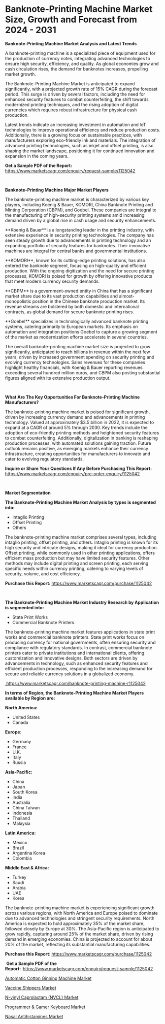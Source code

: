 <p><h1>Banknote-Printing Machine Market Size, Growth and Forecast from 2024 - 2031</h1></p><p><strong>Banknote-Printing Machine Market Analysis and Latest Trends</strong></p>
<p><p>A banknote-printing machine is a specialized piece of equipment used for the production of currency notes, integrating advanced technologies to ensure high security, efficiency, and quality. As global economies grow and cash circulation rises, the demand for banknotes increases, propelling market growth.</p><p>The Banknote-Printing Machine Market is anticipated to expand significantly, with a projected growth rate of 15% CAGR during the forecast period. This surge is driven by several factors, including the need for enhanced security features to combat counterfeiting, the shift towards modernized printing techniques, and the rising adoption of digital currencies which requires robust infrastructure for physical cash production. </p><p>Latest trends indicate an increasing investment in automation and IoT technologies to improve operational efficiency and reduce production costs. Additionally, there is a growing focus on sustainable practices, with manufacturers exploring eco-friendly ink and materials. The integration of advanced printing technologies, such as inkjet and offset printing, is also shaping the market landscape, positioning it for continued innovation and expansion in the coming years.</p></p>
<p><strong>Get a Sample PDF of the Report:&nbsp;</strong> <a href="https://www.marketscagr.com/enquiry/request-sample/1125042?utm_campaign=1126&utm_medium=2&utm_source=Github&utm_content=ia&utm_term=05122024&utm_id=banknote-printing-machine">https://www.marketscagr.com/enquiry/request-sample/1125042</a></p>
<p>&nbsp;</p>
<p><strong>Banknote-Printing Machine Major Market Players</strong></p>
<p><p>The banknote-printing machine market is characterized by various key players, including Koenig & Bauer, KOMORI, China Banknote Printing and Minting Corporation (CBPM), and Goebel. These companies are integral to the manufacturing of high-security printing systems amid increasing demand driven by a global rise in cash usage and security enhancements.</p><p>**Koenig & Bauer** is a longstanding leader in the printing industry, with extensive experience in security printing technologies. The company has seen steady growth due to advancements in printing technology and an expanding portfolio of security features for banknotes. Their innovative machines are integral for central banks and governmental institutions.</p><p>**KOMORI**, known for its cutting-edge printing solutions, has also entered the banknote segment, focusing on high-quality and efficient production. With the ongoing digitization and the need for secure printing processes, KOMORI is poised for growth by offering innovative products that meet modern currency security demands.</p><p>**CBPM** is a government-owned entity in China that has a significant market share due to its vast production capabilities and almost-monopolistic position in the Chinese banknote production market. Its revenue streams are bolstered by both domestic and international contracts, as global demand for secure banknote printing rises.</p><p>**Goebel** specializes in technologically advanced banknote printing systems, catering primarily to European markets. Its emphasis on automation and integration positions Goebel to capture a growing segment of the market as modernization efforts accelerate in several countries.</p><p>The overall banknote-printing machine market size is projected to grow significantly, anticipated to reach billions in revenue within the next few years, driven by increased government spending on security printing and evolving currency technologies. Sales revenues for these companies highlight healthy financials, with Koenig & Bauer reporting revenues exceeding several hundred million euros, and CBPM also posting substantial figures aligned with its extensive production output.</p></p>
<p>&nbsp;</p>
<p><strong>What Are The Key Opportunities For Banknote-Printing Machine Manufacturers?</strong></p>
<p><p>The banknote-printing machine market is poised for significant growth, driven by increasing currency demand and advancements in printing technology. Valued at approximately $3.5 billion in 2022, it is expected to expand at a CAGR of around 5% through 2030. Key trends include the adoption of eco-friendly printing methods and heightened security features to combat counterfeiting. Additionally, digitalization in banking is reshaping production processes, with automated solutions gaining traction. Future outlook remains positive, as emerging markets enhance their currency infrastructure, creating opportunities for manufacturers to innovate and cater to evolving regulatory standards.</p></p>
<p><strong>Inquire or Share Your Questions If Any Before Purchasing This Report:</strong> <a href="https://www.marketscagr.com/enquiry/pre-order-enquiry/1125042?utm_campaign=1126&utm_medium=2&utm_source=Github&utm_content=ia&utm_term=05122024&utm_id=banknote-printing-machine">https://www.marketscagr.com/enquiry/pre-order-enquiry/1125042</a></p>
<p>&nbsp;</p>
<p><strong>Market Segmentation</strong></p>
<p><strong>The Banknote-Printing Machine Market Analysis by types is segmented into:</strong></p>
<p><ul><li>Intaglio Printing</li><li>Offset Printing</li><li>Others</li></ul></p>
<p><p>The banknote-printing machine market comprises several types, including intaglio printing, offset printing, and others. Intaglio printing is known for its high security and intricate designs, making it ideal for currency production. Offset printing, while commonly used in other printing applications, offers efficient mass production but may have limited security features. Other methods may include digital printing and screen printing, each serving specific needs within currency printing, catering to varying levels of security, volume, and cost efficiency.</p></p>
<p><strong>Purchase this Report:&nbsp;</strong><a href="https://www.marketscagr.com/purchase/1125042?utm_campaign=1126&utm_medium=2&utm_source=Github&utm_content=ia&utm_term=05122024&utm_id=banknote-printing-machine">https://www.marketscagr.com/purchase/1125042</a></p>
<p>&nbsp;</p>
<p><strong>The Banknote-Printing Machine Market Industry Research by Application is segmented into:</strong></p>
<p><ul><li>State Print Works</li><li>Commercial Banknote Printers</li></ul></p>
<p><p>The banknote-printing machine market features applications in state print works and commercial banknote printers. State print works focus on producing currency for national governments, often ensuring security and compliance with regulatory standards. In contrast, commercial banknote printers cater to private institutions and international clients, offering customization and innovative designs. Both sectors are driven by advancements in technology, such as enhanced security features and efficient production processes, responding to the increasing demand for secure and reliable currency solutions in a globalized economy.</p></p>
<p><a href="https://www.marketscagr.com/banknote-printing-machine-r1125042?utm_campaign=1126&utm_medium=2&utm_source=Github&utm_content=ia&utm_term=05122024&utm_id=banknote-printing-machine">&nbsp;https://www.marketscagr.com/banknote-printing-machine-r1125042</a></p>
<p><strong>In terms of Region, the Banknote-Printing Machine Market Players available by Region are:</strong></p>
<p>
    <p> <strong> North America: </strong>
        <ul>
            <li>United States</li>
            <li>Canada</li>
        </ul>
        </p> 
    <p> <strong> Europe: </strong>
        <ul>
            <li>Germany</li>
            <li>France</li>
            <li>U.K.</li>
            <li>Italy</li>
            <li>Russia</li>
        </ul>
        </p> 
    <p> <strong> Asia-Pacific: </strong>
        <ul>
            <li>China</li>
            <li>Japan</li>
            <li>South Korea</li>
            <li>India</li>
            <li>Australia</li>
            <li>China Taiwan</li>
            <li>Indonesia</li>
            <li>Thailand</li>
            <li>Malaysia</li>
        </ul>
        </p> 
    <p> <strong> Latin America: </strong>
        <ul>
            <li>Mexico</li>
            <li>Brazil</li>
            <li>Argentina Korea</li>
            <li>Colombia</li>
        </ul>
        </p> 
    <p> <strong> Middle East & Africa: </strong>
        <ul>
            <li>Turkey</li>
            <li>Saudi</li>
            <li>Arabia</li>
            <li>UAE</li>
            <li>Korea</li>
        </ul>
    </p>
    </p>
<p><p>The banknote-printing machine market is experiencing significant growth across various regions, with North America and Europe poised to dominate due to advanced technologies and stringent security requirements. North America is expected to hold approximately 35% of the market share, followed closely by Europe at 30%. The Asia-Pacific region is anticipated to grow rapidly, capturing around 25% of the market share, driven by rising demand in emerging economies. China is projected to account for about 20% of the market, reflecting its substantial manufacturing capabilities.</p></p>
<p><strong>Purchase this Report: </strong><a href="https://www.marketscagr.com/purchase/1125042?utm_campaign=1126&utm_medium=2&utm_source=Github&utm_content=ia&utm_term=05122024&utm_id=banknote-printing-machine">https://www.marketscagr.com/purchase/1125042</a></p>
<p>&nbsp;<strong>Get a Sample PDF of the Report:&nbsp;&nbsp;</strong><a href="https://www.marketscagr.com/enquiry/request-sample/1125042?utm_campaign=1126&utm_medium=2&utm_source=Github&utm_content=ia&utm_term=05122024&utm_id=banknote-printing-machine">https://www.marketscagr.com/enquiry/request-sample/1125042</a></p>
<p><strong></strong></p>
<p><p><a href="https://www.linkedin.com/pulse/automatic-cotton-ginning-machine-report-industry-analysis-x6iqf?utm_campaign=1126&utm_medium=2&utm_source=Github&utm_content=ia&utm_term=05122024&utm_id=banknote-printing-machine">Automatic Cotton Ginning Machine Market</a></p><p><a href="https://www.linkedin.com/pulse/vaccine-shippers-market-size-type-product-global-industry-fdauc?utm_campaign=1126&utm_medium=2&utm_source=Github&utm_content=ia&utm_term=05122024&utm_id=banknote-printing-machine">Vaccine Shippers Market</a></p><p><a href="https://issuu.com/reportprime-2/docs/n-vinyl-caprolactam-nvcl-market-size-2030.pptx?utm_campaign=1126&utm_medium=2&utm_source=Github&utm_content=ia&utm_term=05122024&utm_id=banknote-printing-machine">N-vinyl Caprolactam (NVCL) Market</a></p><p><a href="https://issuu.com/reportprime-2/docs/programmer-gamer-keyboard-market-si_f0e4c239d4f9ca?utm_campaign=1126&utm_medium=2&utm_source=Github&utm_content=ia&utm_term=05122024&utm_id=banknote-printing-machine">Programmer & Gamer Keyboard Market</a></p><p><a href="https://www.linkedin.com/pulse/nasal-antihistamines-market-analysis-report-2024-2031-growth-pnwee?utm_campaign=1126&utm_medium=2&utm_source=Github&utm_content=ia&utm_term=05122024&utm_id=banknote-printing-machine">Nasal Antihistamines Market</a></p></p>